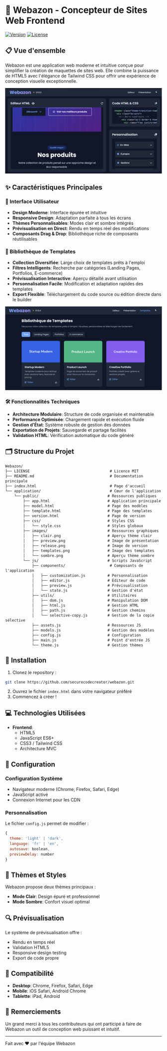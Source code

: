 # 🎨 Webazon - Concepteur de Sites Web Frontend

[![Version](https://img.shields.io/badge/version-1.0.3-blue.svg)](https://github.com/securecodecreator/webazon)
[![License](https://img.shields.io/badge/license-MIT-green.svg)](https://github.com/securecodecreator/webazon/blob/main/LICENSE)

## 📋 Vue d'ensemble

Webazon est une application web moderne et intuitive conçue pour simplifier la création de maquettes de sites web. Elle combine la puissance de HTML5 avec l'élégance de Tailwind CSS pour offrir une expérience de conception visuelle exceptionnelle.

![Aperçu de Webazon](application/public/images/preview.png)

## ✨ Caractéristiques Principales

### 🎯 Interface Utilisateur
- **Design Moderne**: Interface épurée et intuitive
- **Responsive Design**: Adaptation parfaite à tous les écrans
- **Thèmes Personnalisables**: Modes clair et sombre intégrés
- **Prévisualisation en Direct**: Rendu en temps réel des modifications
- **Composants Drag & Drop**: Bibliothèque riche de composants réutilisables

### 🎨 Bibliothèque de Templates
- **Collection Diversifiée**: Large choix de templates prêts à l'emploi
- **Filtres Intelligents**: Recherche par catégories (Landing Pages, Portfolios, E-commerce)
- **Prévisualisation Interactive**: Aperçu détaillé avant utilisation
- **Personnalisation Facile**: Modification et adaptation rapides des templates
- **Export Flexible**: Téléchargement du code source ou édition directe dans le builder

![Aperçu des Templates](application/public/images/templates.png)

### 🛠️ Fonctionnalités Techniques
- **Architecture Modulaire**: Structure de code organisée et maintenable
- **Performance Optimisée**: Chargement rapide et exécution fluide
- **Gestion d'État**: Système robuste de gestion des données
- **Exportation de Projets**: Sauvegarde et partage facilités
- **Validation HTML**: Vérification automatique du code généré

## 🗂️ Structure du Projet

```
Webazon/
├── LICENSE                                    # Licence MIT
├── README.md                                  # Documentation principale
├── index.html                                 # Page d'accueil
└── application/                               # Cœur de l'application
    └── public/                               # Ressources publiques
        ├── app.html                          # Application principale
        ├── model.html                        # Page des modèles
        ├── template.html                     # Page des templates
        ├── version.html                      # Page de version
        ├── css/                              # Styles CSS
        │   └── style.css                     # Styles globaux
        ├── images/                           # Ressources graphiques
        │   ├── clair.png                     # Aperçu thème clair
        │   ├── preview.png                   # Image de présentation
        │   ├── release.png                   # Image de version
        │   ├── templates.png                 # Image des templates
        │   └── sombre.png                    # Aperçu thème sombre
        └── js/                               # Scripts JavaScript
            ├── components/                    # Composants de l'application
            │   ├── customization.js          # Personnalisation
            │   ├── editor.js                 # Éditeur de code
            │   ├── preview.js                # Prévisualisation
            │   └── state.js                  # Gestion d'état
            ├── utils/                        # Utilitaires
            │   ├── dom.js                    # Manipulation DOM
            │   ├── html.js                   # Gestion HTML
            │   ├── path.js                   # Gestion chemins
            │   └── selective-copy.js         # Gestion de la copie sélective
            ├── assets.js                     # Ressources JS
            ├── models.js                     # Gestion des modèles
            ├── config.js                     # Configuration
            ├── main.js                       # Point d'entrée JS
            └── theme.js                      # Gestion thèmes
```

## 🚀 Installation

1. Clonez le repository :
```bash
git clone https://github.com/securecodecreator/webazon.git
```

2. Ouvrez le fichier `index.html` dans votre navigateur préféré
3. Commencez à créer !

## 💻 Technologies Utilisées

- **Frontend**:
  - HTML5
  - JavaScript ES6+
  - CSS3 / Tailwind CSS
  - Architecture MVC

## 🔧 Configuration

### Configuration Système
- Navigateur moderne (Chrome, Firefox, Safari, Edge)
- JavaScript activé
- Connexion Internet pour les CDN

### Personnalisation
Le fichier `config.js` permet de modifier :
```javascript
{
  theme: 'light' | 'dark',
  language: 'fr' | 'en',
  autosave: boolean,
  previewDelay: number
}
```

## 🎨 Thèmes et Styles

Webazon propose deux thèmes principaux :
- **Mode Clair**: Design épuré et professionnel
- **Mode Sombre**: Confort visuel optimal

## 🔍 Prévisualisation

Le système de prévisualisation offre :
- Rendu en temps réel
- Validation HTML5
- Responsive design testing
- Export de code propre

## 📱 Compatibilité

- **Desktop**: Chrome, Firefox, Safari, Edge
- **Mobile**: iOS Safari, Android Chrome
- **Tablette**: iPad, Android

## 🌟 Remerciements

Un grand merci à tous les contributeurs qui ont participé à faire de Webazon un outil de conception web puissant et intuitif.

---

Fait avec ❤️ par l'équipe Webazon 